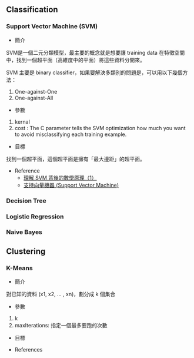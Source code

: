 ## Classification

### Support Vector Machine (SVM)

* 簡介

SVM是一個二元分類模型，最主要的概念就是想要讓 training data 在特徵空間中，找到一個超平面（高維度中的平面）將這些資料分開來。

SVM 主要是 binary classifier，如果要解決多類別的問題是，可以用以下幾個方法：

1. One-against-One
2. One-against-All

* 參數

1. kernal
2. cost : The C parameter tells the SVM optimization how much you want to avoid misclassifying each training example.

* 目標

找到一個超平面，這個超平面是擁有「最大邊距」的超平面。

* Reference
	- [理解 SVM 背後的數學原理（1）](http://blog.jobbole.com/102082/)
	- [支持向量機器 (Support Vector Machine)](https://cg2010studio.com/2012/05/20/%E6%94%AF%E6%8C%81%E5%90%91%E9%87%8F%E6%A9%9F%E5%99%A8-support-vector-machine/)

### Decision Tree

### Logistic Regression

### Naive Bayes 

## Clustering

### K-Means

* 簡介

對已知的資料 (x1, x2, ... , xn)，劃分成 k 個集合

* 參數

1. k
2. maxIterations: 指定一個最多要跑的次數

* 目標

* References
